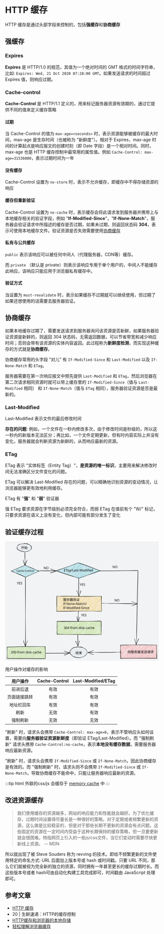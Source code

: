 # HTTP 缓存

HTTP 缓存是通过头部字段来控制的，包括**强缓存**和**协商缓存**

## 强缓存

### Expires

**Expires** 是 HTTP/1.0 的规范，其值为一个绝对时间的 GMT 格式的时间字符串，比如: `Expires: Wed, 21 Oct 2020 07:28:00 GMT`。如果发送请求的时间超过 Expires 值，则响应过期。

### Cache-control

**Cache-Control** 是 HTTP/1.1 定义的，用来标记服务器资源有效期的，通过它提供不同的值来定义缓存策略

#### 过期

当 Cache-Control 的值为 `max-age=<seconds>` 时，表示资源能够被缓存的最大时间，max-age 是生存时间（也被称为 "新鲜度"）。相对于 Expires，max-age 时间的计算起点是响应报文的创建时刻（即 Date 字段）是一个相对时间。同时，max-age 也是 HTTP 缓存控制中最常用的属性值。例如 `Cache-Control: max-age=31536000`，表示过期时间为一年

#### 没有缓存

Cache-Control 设置为 `no-store` 时，表示不允许缓存，即缓存中不得存储资源的响应

#### 缓存但重新验证

Cache-Control 设置为 `no-cache` 时，表示缓存会将此请求发到服务器并携带上与本地缓存相关的验证字段，例如 "**If-Modified-Since**"，"**If-None-Match**"，服务器会验证请求中所描述的缓存是否过期，如果未过期，则返回状态码 **304**，表示可使用本地缓存文件。验证资源是否失效需要使用[协商缓存](#协商缓存)

#### 私有与公共缓存

`public` 表示该响应可以被任何中间人（代理服务器，CDN等）缓存。

而 `private` （默认是 private）则表示该响应专用于单个用户的，中间人不能缓存此响应，该响应只能应用于浏览器私有缓存中。

#### 验证方式

当设置为 `must-revalidate` 时，表示如果缓存不过期就可以继续使用，但过期了如果还想使用的话需要去服务器验证。

## 协商缓存

如果本地缓存过期了，需要发送请求到服务器询问该资源是否新鲜，如果服务器验证资源是新鲜的，则返回 304 状态码，无需返回数据，可以节省带宽和减少响应时间；否则会带有该资源的实体内容返回。此过程称为**新鲜度检测**，而实现这种缓存的方式就是**协商缓存**。

协商缓存常用的头字段 “对儿” 有 `If-Modified-Since` 和 `Last-Modified` 以及 `If-None-Match` 和 `ETag`。

服务器需要在第一次响应报文中预先提供 `Last-Modified` 和 `ETag`，然后浏览器在第二次请求相同资源时就可以带上缓存里的 `If-Modified-Since`（值与 `Last-Modified` 相同） 和 `If-None-Match`（值与 `ETag` 相同），服务器验证资源是否是最新的。

### Last-Modified

Last-Modified 表示文件的最后修改时间

**存在的问题**: 例如，一个文件在一秒内修改多次，由于修改时间是秒级的，所以这一秒内的新版本无法区分；再比如，一个文件定期更新，但有时内容实际上并没有变化，服务器就会判断资源为新鲜的，从而响应最新的资源。

### ETag

ETag 表示 "实体标签（Entity Tag）"，**是资源的唯一标识**，主要用来解决修改时间无法准确区分文件变化的问题。

ETag 可以解决 Last-Modified 存在的问题，可以精确地识别资源的变动情况，让浏览器能够更有效地利用缓存。

ETag 有 "**强**" 和 "**弱**" 验证器

强 ETag 要求资源在字节级别必须完全符合，而弱 ETag 在值前有个 "W/" 标记，只要求资源在语义上没有变化，但内部可能有部分发生了变化

## 验证缓存过程

![匹配缓存总过程](../../images/cache-match.svg)

用户操作对缓存的影响

| 用户操作 | Cache-Control | Last-Modified/ETag |
| :-----: |:-------------:| :-----:|
| 前进后退 | 有效 | 有效 |
| 页面链接跳转 | 有效 | 有效 |
| 地址栏回车 | 有效 | 有效 |
| 刷新 | 无效 | 有效 |
| 强制刷新 | 无效 | 无效 |

"刷新" 时，请求头会携带 `Cache-Control: max-age=0`，表示不管响应头如何设置，需要向**服务器验证资源新鲜度**（即验证 ETag/Last-Modified）。而 "强制刷新" 请求头携带 `Cache-Control:no-cache`，表示**本地没有缓存数据**，需要服务器响应最新资源。

"刷新" 时，请求头会携带 `If-Modified-Since` 或 `If-None-Match`，因此协商缓存是有效的。而 "强制刷新" 时，请求头则不会携带 `If-Modified-Since` 或 `If-None-Match`，导致协商缓存不能命中，只能让服务器响应最新的资源。

:::tip
html 外联的css/js 会缓存于 [memory cache](../../browser/browser-cache.html#内存缓存) 中
:::

## 改进资源缓存

> 我们使用缓存的资源越多，网站的响应能力和性能就会越好。为了优化缓存，过期时间设置得尽量长是一种很好的策略。对于定期或者频繁更新的资源，这么做是比较稳妥的，但是对于那些长期不更新的资源会有点问题。这些固定的资源在一定时间内受益于这种长期保持的缓存策略，但一旦要更新就会很困难。特指网页上引入的一些js/css文件，当它们变动时需要尽快更新线上资源。 -- MDN

所以就出现了被 Steve Souders 称为 revving 的技术。即给不频繁更新的文件使用特定的命名方式: URL 后面加上版本号或 hash 或时间戳。只要 URL 不同，那么它们就被视为完全新的独立的资源，同时拥有一年甚至更长的缓存过期时长。而这些版本号或者 hash可由自动化构建工具完成即可，时间戳由 JavaScript 处理即可。

## 参考文章

- [HTTP 缓存](https://developer.mozilla.org/zh-CN/docs/Web/HTTP/Caching_FAQ)
- 20 | 生鲜速递：HTTP的缓存控制
- [HTTP缓存和浏览器的本地存储](https://segmentfault.com/a/1190000020086923)
- [轻松理解浏览器缓存](https://juejin.cn/post/6844904133024022536)
